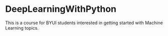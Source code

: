 # DeepLearningWithPython
This is a course for BYUI students interested in getting started with Machine Learning topics.
